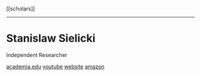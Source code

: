 [[scholars]]

---

# Stanislaw Sielicki

Independent Researcher

[academia.edu](https://independent.academia.edu/SSielicki)
[youtube](https://www.youtube.com/user/selitskiy/videos)
[website](https://selitsky.wordpress.com)
[amazon](https://www.amazon.com/Stanislaw-Sielicki/e/B006T3H80W?ref-=dbs-p-ebk-r00-abau-000000)